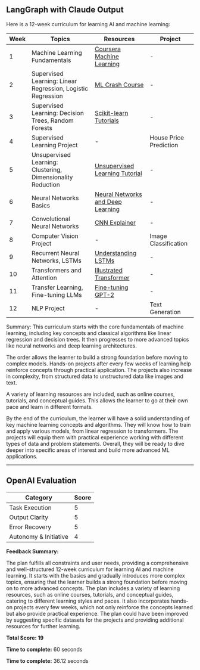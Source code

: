 ## LangGraph with Claude Output

Here is a 12-week curriculum for learning AI and machine learning:

| Week | Topics | Resources | Project |
|------|--------|-----------|---------|
| 1 | Machine Learning Fundamentals | [Coursera Machine Learning](https://www.coursera.org/learn/machine-learning) | - |  
| 2 | Supervised Learning: Linear Regression, Logistic Regression | [ML Crash Course](https://developers.google.com/machine-learning/crash-course) | - |
| 3 | Supervised Learning: Decision Trees, Random Forests | [Scikit-learn Tutorials](https://scikit-learn.org/stable/tutorial/index.html) | - |
| 4 | Supervised Learning Project | - | House Price Prediction |
| 5 | Unsupervised Learning: Clustering, Dimensionality Reduction | [Unsupervised Learning Tutorial](https://www.analyticsvidhya.com/blog/2021/10/a-comprehensive-guide-to-unsupervised-learning/) | - |
| 6 | Neural Networks Basics | [Neural Networks and Deep Learning](http://neuralnetworksanddeeplearning.com/) | - |
| 7 | Convolutional Neural Networks | [CNN Explainer](https://poloclub.github.io/cnn-explainer/) | - |
| 8 | Computer Vision Project | - | Image Classification |
| 9 | Recurrent Neural Networks, LSTMs | [Understanding LSTMs](https://colah.github.io/posts/2015-08-Understanding-LSTMs/) | - |
| 10 | Transformers and Attention | [Illustrated Transformer](https://jalammar.github.io/illustrated-transformer/) | - |
| 11 | Transfer Learning, Fine-tuning LLMs | [Fine-tuning GPT-2](https://medium.com/ai-innovation/beginners-guide-to-retrain-gpt-2-117m-to-generate-custom-text-content-8bb5363d8b7f) | - |
| 12 | NLP Project | - | Text Generation | 

Summary:
This curriculum starts with the core fundamentals of machine learning, including key concepts and classical algorithms like linear regression and decision trees. It then progresses to more advanced topics like neural networks and deep learning architectures. 

The order allows the learner to build a strong foundation before moving to complex models. Hands-on projects after every few weeks of learning help reinforce concepts through practical application. The projects also increase in complexity, from structured data to unstructured data like images and text.

A variety of learning resources are included, such as online courses, tutorials, and conceptual guides. This allows the learner to go at their own pace and learn in different formats.

By the end of the curriculum, the learner will have a solid understanding of key machine learning concepts and algorithms. They will know how to train and apply various models, from linear regression to transformers. The projects will equip them with practical experience working with different types of data and problem statements. Overall, they will be ready to dive deeper into specific areas of interest and build more advanced ML applications.

---

## OpenAI Evaluation

| Category | Score |
|----------|-------|
| Task Execution | 5 |
| Output Clarity | 5 |
| Error Recovery | 5 |
| Autonomy & Initiative | 4 |

**Feedback Summary:**

The plan fulfills all constraints and user needs, providing a comprehensive and well-structured 12-week curriculum for learning AI and machine learning. It starts with the basics and gradually introduces more complex topics, ensuring that the learner builds a strong foundation before moving on to more advanced concepts. The plan includes a variety of learning resources, such as online courses, tutorials, and conceptual guides, catering to different learning styles and paces. It also incorporates hands-on projects every few weeks, which not only reinforce the concepts learned but also provide practical experience. The plan could have been improved by suggesting specific datasets for the projects and providing additional resources for further learning.

**Total Score: 19**

**Time to complete:** 60 seconds

**Time to complete:** 36.12 seconds
